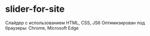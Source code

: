 # slider-for-site
Слайдер с использованием HTML, CSS, JS6
Оптимизирован под браузеры: Chrome, Microsoft Edge
